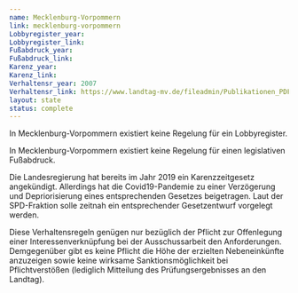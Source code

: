 ```yaml
---
name: Mecklenburg-Vorpommern
link: mecklenburg-vorpommern
Lobbyregister_year:
Lobbyregister_link: 
Fußabdruck_year:
Fußabdruck_link: 
Karenz_year: 
Karenz_link: 
Verhaltensr_year: 2007
Verhaltensr_link: https://www.landtag-mv.de/fileadmin/Publikationen_PDF/Geschaeftsordnung_WP6.pdf
layout: state
status: complete
---
```


In Mecklenburg-Vorpommern existiert keine Regelung für ein Lobbyregister.

In Mecklenburg-Vorpommern existiert keine Regelung für einen legislativen Fußabdruck.

Die Landesregierung hat bereits im Jahr 2019 ein Karenzzeitgesetz angekündigt. Allerdings hat die Covid19-Pandemie zu einer Verzögerung und Depriorisierung eines entsprechenden Gesetzes beigetragen. Laut der SPD-Fraktion solle zeitnah ein entsprechender Gesetzentwurf vorgelegt werden.

Diese Verhaltensregeln genügen nur bezüglich der Pflicht zur Offenlegung einer Interessenverknüpfung bei der Ausschussarbeit den Anforderungen. Demgegenüber gibt es keine Pflicht die Höhe der erzielten Nebeneinkünfte anzuzeigen sowie keine wirksame Sanktionsmöglichkeit bei Pflichtverstößen (lediglich Mitteilung des Prüfungsergebnisses an den Landtag).
